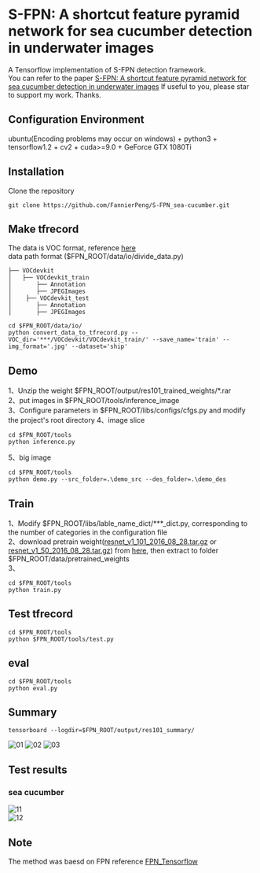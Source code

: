 # S-FPN: A shortcut feature pyramid network for sea cucumber detection in underwater images             
        
A Tensorflow implementation of S-FPN detection framework.    
You can refer to the paper [S-FPN: A shortcut feature pyramid network for sea cucumber detection in underwater images](https://www.sciencedirect.com/science/article/abs/pii/S0957417421007351)
If useful to you, please star to support my work. Thanks.    

## Configuration Environment
ubuntu(Encoding problems may occur on windows) + python3 + tensorflow1.2 + cv2 + cuda>=9.0 + GeForce GTX 1080Ti    
## Installation    
  Clone the repository    
  ```Shell    
  git clone https://github.com/FannierPeng/S-FPN_sea-cucumber.git
  ```       

## Make tfrecord   
The data is VOC format, reference [here](sample.xml)     
data path format  ($FPN_ROOT/data/io/divide_data.py)      
```
├── VOCdevkit
│   ├── VOCdevkit_train
│       ├── Annotation
│       ├── JPEGImages
│    ├── VOCdevkit_test
│       ├── Annotation
│       ├── JPEGImages
```     

  ```Shell    
  cd $FPN_ROOT/data/io/  
  python convert_data_to_tfrecord.py --VOC_dir='***/VOCdevkit/VOCdevkit_train/' --save_name='train' --img_format='.jpg' --dataset='ship'
  ```

## Demo          
1、Unzip the weight $FPN_ROOT/output/res101_trained_weights/*.rar    
2、put images in $FPN_ROOT/tools/inference_image   
3、Configure parameters in $FPN_ROOT/libs/configs/cfgs.py and modify the project's root directory 
4、image slice           
  ```Shell    
  cd $FPN_ROOT/tools
  python inference.py   
  ```     
5、big image      
  ```Shell    
  cd $FPN_ROOT/tools
  python demo.py --src_folder=.\demo_src --des_folder=.\demo_des      
  ``` 

  
## Train
1、Modify $FPN_ROOT/libs/lable_name_dict/***_dict.py, corresponding to the number of categories in the configuration file    
2、download pretrain weight([resnet_v1_101_2016_08_28.tar.gz](http://download.tensorflow.org/models/resnet_v1_101_2016_08_28.tar.gz) or [resnet_v1_50_2016_08_28.tar.gz](http://download.tensorflow.org/models/resnet_v1_50_2016_08_28.tar.gz)) from [here](https://github.com/yangxue0827/models/tree/master/slim), then extract to folder $FPN_ROOT/data/pretrained_weights    
3、    
  ```Shell    
  cd $FPN_ROOT/tools
  python train.py 
  ``` 

## Test tfrecord     
  ```Shell    
  cd $FPN_ROOT/tools    
  python $FPN_ROOT/tools/test.py  
  ``` 

## eval    
  ```Shell    
  cd $FPN_ROOT/tools   
  python eval.py
  ```  

## Summary   
  ```Shell    
  tensorboard --logdir=$FPN_ROOT/output/res101_summary/
  ```    
![01](output/res101_summary/fast_rcnn_loss.bmp) 
![02](output/res101_summary/rpn_loss.bmp) 
![03](output/res101_summary/total_loss.bmp) 

## Test results    
### sea cucumber
![11](tools/test_result/00_gt.jpg)   
![12](tools/test_result/00_fpn.jpg)       

## Note 
The method was baesd on FPN reference [FPN_Tensorflow](https://github.com/yangxue0827/FPN_Tensorflow)
    
